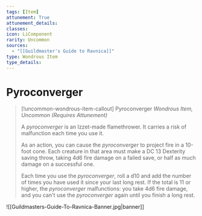 ```yaml
---
tags: [Item]
attunement: True
attunement_details: 
classes: 
icon: LiComponent
rarity: Uncommon
sources:
  - "[[Guildmaster's Guide to Ravnica]]"
type: Wondrous Item
type_details: 
---
```

# Pyroconverger
>[!uncommon-wondrous-item-callout] Pyroconverger
>*Wondrous Item, Uncommon (Requires Attunement)*
>
>A *pyroconverger* is an Izzet-made flamethrower. It carries a risk of malfunction each time you use it.
>
>As an action, you can cause the *pyroconverger* to project fire in a 10-foot cone. Each creature in that area must make a DC 13 Dexterity saving throw, taking 4d6 fire damage on a failed save, or half as much damage on a successful one.
>
>Each time you use the *pyroconverger*, roll a d10 and add the number of times you have used it since your last long rest. If the total is 11 or higher, the *pyroconverger* malfunctions: you take 4d6 fire damage, and you can't use the *pyroconverger* again until you finish a long rest.

![[Guildmasters-Guide-To-Ravnica-Banner.jpg|banner]]
